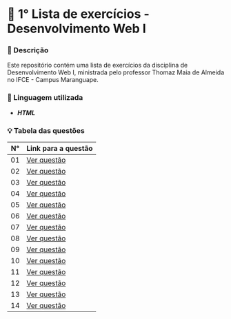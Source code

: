 # 📌 1° Lista de exercícios - Desenvolvimento Web I
### 📘 Descrição  
Este repositório contém uma lista de exercícios da disciplina de Desenvolvimento Web I, ministrada pelo professor Thomaz Maia de Almeida no IFCE - Campus Maranguape. 

### 🍊 Linguagem utilizada
- ***HTML***

### 💡 Tabela das questões
| N° | Link para a questão |
|-------------------|---------------------------------------|
| 01  | [Ver questão](https://github.com/lunaandrade/Atividades-WEB-I---HTML/blob/main/Atividade1.html)   |
| 02  | [Ver questão](https://github.com/lunaandrade/Atividades-WEB-I---HTML/blob/main/Atividade2.html)   |
| 03  | [Ver questão](https://github.com/lunaandrade/Atividades-WEB-I---HTML/blob/main/Atividade3.html)   |
| 04  | [Ver questão](https://github.com/lunaandrade/Atividades-WEB-I---HTML/blob/main/Atividade4.html)   |
| 05  | [Ver questão](https://github.com/lunaandrade/Atividades-WEB-I---HTML/blob/main/Atividade5.html)   |
| 06  | [Ver questão](https://github.com/lunaandrade/Atividades-WEB-I---HTML/blob/main/Atividade6.html)   |
| 07  | [Ver questão](https://github.com/lunaandrade/Atividades-WEB-I---HTML/blob/main/Atividade7.html)   |
| 08  | [Ver questão](https://github.com/lunaandrade/Atividades-WEB-I---HTML/blob/main/Atividade8.html)   |
| 09  | [Ver questão](https://github.com/lunaandrade/Atividades-WEB-I---HTML/blob/main/Atividade9.html)   |
| 10  | [Ver questão](https://github.com/lunaandrade/Atividades-WEB-I---HTML/blob/main/Atividade10.html)  |
| 11  | [Ver questão](https://github.com/lunaandrade/Atividades-WEB-I---HTML/blob/main/Atividade11.html)  |
| 12  | [Ver questão](https://github.com/lunaandrade/Atividades-WEB-I---HTML/blob/main/Atividade12.html)  |
| 13  | [Ver questão](https://github.com/lunaandrade/Atividades-WEB-I---HTML/blob/main/Atividade13.html)  |
| 14  | [Ver questão](https://github.com/lunaandrade/Atividades-WEB-I---HTML/blob/main/Atividade14.html)  |


